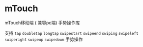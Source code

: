 # mTouch
mTouch移动端 ( 兼容pc端) 手势操作库

支持 `tap` `doubletap` `longtap` `swipestart` `swipeend` `swiping` `swipeleft` `swiperight` `swipeup` `swipedown` 手势操作
